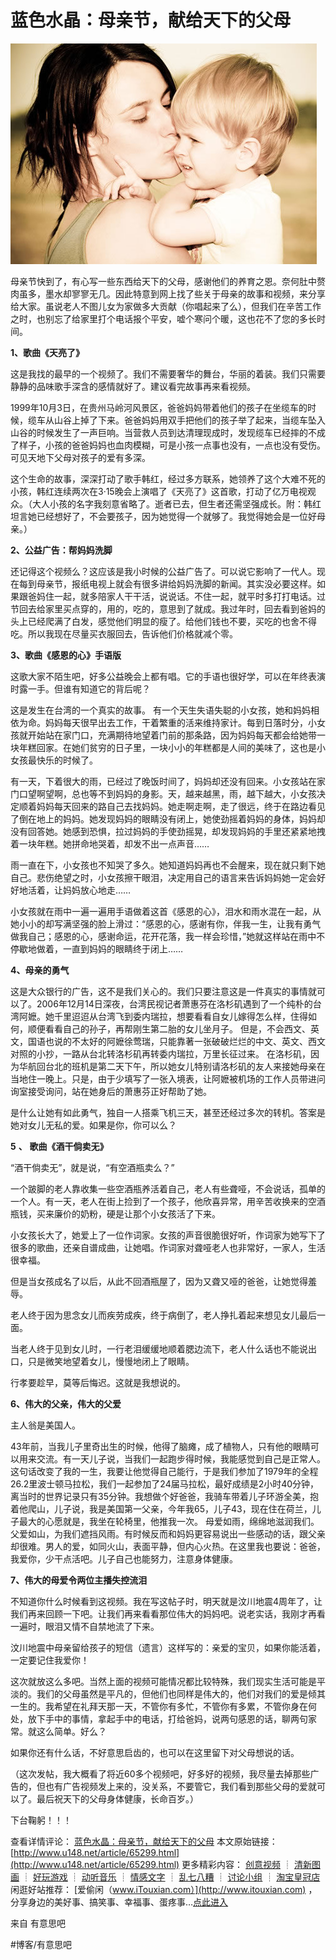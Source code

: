 # 蓝色水晶：母亲节，献给天下的父母
 
![](assets/image_1.jpeg)
 

母亲节快到了，有心写一些东西给天下的父母，感谢他们的养育之恩。奈何肚中赘肉虽多，墨水却寥寥无几。因此特意到网上找了些关于母亲的故事和视频，来分享给大家。虽说老人不图儿女为家做多大贡献（你唱起来了么），但我们在辛苦工作之时，也别忘了给家里打个电话报个平安，嘘个寒问个暖，这也花不了您的多长时间。

**1、歌曲《天亮了》**

这是我找的最早的一个视频了。我们不需要奢华的舞台，华丽的着装。我们只需要静静的品味歌手深含的感情就好了。建议看完故事再来看视频。

1999年10月3日，在贵州马岭河风景区，爸爸妈妈带着他们的孩子在坐缆车的时候，缆车从山谷上掉了下来。爸爸妈妈用双手把他们的孩子举了起来，当缆车坠入山谷的时候发生了一声巨响。当营救人员到达清理现成时，发现缆车已经摔的不成了样子，小孩的爸爸妈妈也血肉模糊，可是小孩一点事也没有，一点也没有受伤。可见天地下父母对孩子的爱有多深。

这个生命的故事，深深打动了歌手韩红，经过多方联系，她领养了这个大难不死的小孩，韩红连续两次在3·15晚会上演唱了《天亮了》这首歌，打动了亿万电视观众。（大人小孩的名字我刻意省略了。逝者已去，但生者还需坚强成长。附：韩红坦言她已经想好了，不会要孩子，因为她觉得一个就够了。我觉得她会是一位好母亲。）

**2、公益广告：帮妈妈洗脚**

还记得这个视频么？这应该是我小时候的公益广告了。可以说它影响了一代人。现在每到母亲节，报纸电视上就会有很多讲给妈妈洗脚的新闻。其实没必要这样。如果跟爸妈住一起，就多陪家人干干活，说说话。不住一起，就平时多打打电话。过节回去给家里买点穿的，用的，吃的，意思到了就成。我过年时，回去看到爸妈的头上已经爬满了白发，感觉他们明显的瘦了。给他们钱也不要，买吃的也舍不得吃。所以我现在尽量买衣服回去，告诉他们价格就减个零。

**3、歌曲《感恩的心》手语版**

这歌大家不陌生吧，好多公益晚会上都有唱。它的手语也很好学，可以在年终表演时露一手。但谁有知道它的背后呢？

这是发生在台湾的一个真实的故事。 有一个天生失语失聪的小女孩，她和妈妈相依为命。妈妈每天很早出去工作，干着繁重的活来维持家计。每到日落时分，小女孩就开始站在家门口，充满期待地望着门前的那条路，因为妈妈每天都会给她带一块年糕回家。在她们贫穷的日子里，一块小小的年糕都是人间的美味了，这也是小女孩最快乐的时候了。

有一天，下着很大的雨，已经过了晚饭时间了，妈妈却还没有回来。小女孩站在家门口望啊望啊，总也等不到妈妈的身影。天，越来越黑，雨，越下越大，小女孩决定顺着妈妈每天回来的路自己去找妈妈。她走啊走啊，走了很远，终于在路边看见了倒在地上的妈妈。她发现妈妈的眼睛没有闭上，她使劲摇着妈妈的身体，妈妈却没有回答她。她感到恐惧，拉过妈妈的手使劲摇晃，却发现妈妈的手里还紧紧地拽着一块年糕。她拼命地哭着，却发不出一点声音……

雨一直在下，小女孩也不知哭了多久。她知道妈妈再也不会醒来，现在就只剩下她自己。悲伤绝望之时，小女孩擦干眼泪，决定用自己的语言来告诉妈妈她一定会好好地活着，让妈妈放心地走……

小女孩就在雨中一遍一遍用手语做着这首《感恩的心》，泪水和雨水混在一起，从她小小的却写满坚强的脸上滑过：“感恩的心，感谢有你，伴我一生，让我有勇气做我自己；感恩的心，感谢命运，花开花落，我一样会珍惜，”她就这样站在雨中不停歇地做着，一直到妈妈的眼睛终于闭上……

**4、母亲的勇气**

这是大众银行的广告，这不是我们关心的。我们只要注意这是一件真实的事情就可以了。2006年12月14日深夜，台湾民视记者萧惠芬在洛杉矶遇到了一个纯朴的台湾阿嬷。她千里迢迢从台湾飞到委内瑞拉，想要看看自女儿嫁得怎么样，住得如何，顺便看看自己的孙子，再帮刚生第二胎的女儿坐月子。
但是，不会西文、英文，国语也说的不太好的阿嬷徐莺瑞，只能靠著一张破破烂烂的中文、英文、西文对照的小抄，一路从台北转洛杉矶再转委内瑞拉，万里长征过来。
在洛杉矶，因为华航回台北的班机是第二天下午，所以她女儿特别请洛杉矶的友人来接她母亲在当地住一晚上。只是，由于少填写了一张入境表，让阿嬷被机场的工作人员带进问询室接受询问，站在她身后的萧惠芬正好帮助了她。

是什么让她有如此勇气，独自一人搭乘飞机三天，甚至还经过多次的转机。答案是她对女儿无私的爱。如果是你，你可以么？

**5** **、** **歌曲《酒干倘卖无》**

“酒干倘卖无”，就是说，“有空酒瓶卖么？”

一个跛脚的老人靠收集一些空酒瓶养活着自己，老人有些聋哑，不会说话，孤单的一个人。有一天，老人在街上捡到了一个孩子，他欣喜异常，用辛苦收换来的空酒瓶钱，买来廉价的奶粉，硬是让那个小女孩活了下来。

小女孩长大了，她爱上了一位作词家。女孩的声音很脆很好听，作词家为她写下了很多的歌曲，还亲自谱成曲，让她唱。作词家对聋哑老人也非常好，一家人，生活很幸福。

但是当女孩成名了以后，从此不回酒瓶屋了，因为又聋又哑的爸爸，让她觉得羞辱。

老人终于因为思念女儿而疾劳成疾，终于病倒了，老人挣扎着起来想见女儿最后一面。

当老人终于见到女儿时，一行老泪缓缓地顺着腮边流下，老人什么话也不能说出口，只是微笑地望着女儿，慢慢地闭上了眼睛。

行孝要趁早，莫等后悔迟。这就是我想说的。

**6、伟大的父亲，伟大的父爱**

主人翁是美国人。

43年前，当我儿子里奇出生的时候，他得了脑瘫，成了植物人，只有他的眼睛可以用来交流。有一天儿子说，当我们一起跑步得时候，我能感觉到自己是正常人。这句话改变了我的一生，我要让他觉得自己能行，于是我们参加了1979年的全程26.2里波士顿马拉松，我们一起参加了24届马拉松，最好成绩是2小时40分钟，离当时的世界记录只有35分钟。我想做个好爸爸，我骑车带着儿子环游全美，抱着他爬山，儿子说，我是美国第一父亲，今年我65，儿子43，现在住在荷兰，儿子最大的心愿就是，我坐在轮椅里，他推我一次。
母爱如雨，绵绵地滋润我们。父爱如山，为我们遮挡风雨。有时候反而和妈妈更容易说出一些感动的话，跟父亲却很难。男人的爱，如同火山，表面平静，但内心火热。在这里我也要说：爸爸，我爱你，少干点活吧。儿子自己也能努力，注意身体健康。

**7、伟大的母爱令两位主播失控流泪**

不知道你什么时候看到这视频。我在写这帖子时，明天就是汶川地震4周年了，让我们再来回顾一下吧。让我们再来看看那位伟大的妈妈吧。说老实话，我刚才再看一遍时，眼泪又情不自禁地流了下来。

汶川地震中母亲留给孩子的短信（遗言）这样写的：亲爱的宝贝，如果你能活着，一定要记住我爱你！

这次就放这么多吧。当然上面的视频可能情况都比较特殊，我们现实生活可能是平淡的。我们的父母虽然是平凡的，但他们也同样是伟大的，他们对我们的爱是倾其一生的。我希望在礼拜天那一天，不管你有多忙，不管你有多累，不管你身在何处，放下手中的事情，拿起手中的电话，打给爸妈，说两句感恩的话，聊两句家常。就这么简单。好么？

如果你还有什么话，不好意思启齿的，也可以在这里留下对父母想说的话。

（这次发帖，我大概看了将近60多个视频吧，好多好的视频，我尽量去掉那些广告的，但也有广告视频发上来的，没关系，不要管它，我们看到那些父母的爱就可以了。最后祝天下的父母身体健康，长命百岁。）

下台鞠躬！！！

查看详情评论： [蓝色水晶：母亲节，献给天下的父母](http://www.u148.net/article/65299.html)
本文原始链接： [http://www.u148.net/article/65299.html](http://www.u148.net/article/65299.html)
更多精彩内容： [创意视频](http://www.u148.net/video.html) ┊ [清新图画](http://www.u148.net/image.html) ┊ [好玩游戏](http://www.u148.net/game.html) ┊ [动听音乐](http://www.u148.net/audio.html) ┊ [情感文字](http://www.u148.net/text.html) ┊ [乱七八糟](http://www.u148.net/mix.html) ┊ [讨论小组](http://www.u148.net/group/) ┊ [淘宝皇冠店](http://dianpu.tao123.com/?pid=mm_26142575_0_0&amp;eventid=102167)
闲逛好站推荐： [爱偷闲（www.iTouxian.com）](http://www.itouxian.com) ，分享身边的美好事、搞笑事、幸福事、蛋疼事…[点此进入](http://www.itouxian.com)

来自 有意思吧

#博客/有意思吧